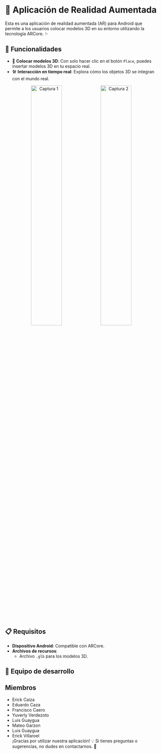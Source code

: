# 📱 Aplicación de Realidad Aumentada

Esta es una aplicación de realidad aumentada (AR) para Android que permite a los usuarios colocar modelos 3D en su entorno utilizando la tecnología ARCore. ✨

## 🚀 Funcionalidades
- 🌟 **Colocar modelos 3D**: Con solo hacer clic en el botón `Place`, puedes insertar modelos 3D en tu espacio real.
- 🛠️ **Interacción en tiempo real**: Explora cómo los objetos 3D se integran con el mundo real.

<div align="center">
  <img src="https://github.com/user-attachments/assets/5283a205-d3a0-462c-a769-4de342e27dcc" alt="Captura 1" width="45%">
  <img src="https://github.com/user-attachments/assets/5e422eda-ff68-40cf-bac8-6e13adb765c5" alt="Captura 2" width="45%">
</div>

## 📋 Requisitos
- **Dispositivo Android**: Compatible con ARCore.
- **Archivos de recursos**:
  - Archivo `.glb` para los modelos 3D.

## 👥 Equipo de desarrollo
## Miembros 
- Erick Caiza
- Eduardo Caza
- Francisco Caero
- Yuverly Verdezoto
- Luis Guaygua
- Mateo Garzon
- Luis Guaygua
- Erick Villaroel  
¡Gracias por utilizar nuestra aplicación! 💡 Si tienes preguntas o sugerencias, no dudes en contactarnos. 📩
